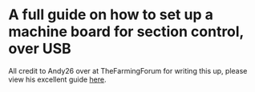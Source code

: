 # A full guide on how to set up a machine board for section control, over USB

All credit to Andy26 over at TheFarmingForum for writing this up, please view his excellent guide [here](https://thefarmingforum.co.uk/index.php?threads/agopengps-how-to-build-section-control.399477/).